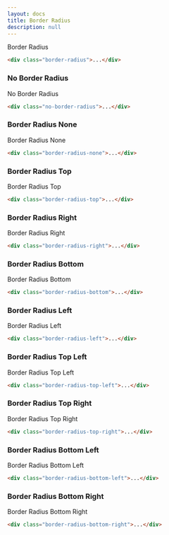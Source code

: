 ```yaml
---
layout: docs
title: Border Radius
description: null
---
```


<div class="padding-xs border border-radius">Border Radius</div>

```html
<div class="border-radius">...</div>
```

### No Border Radius

<div class="padding-xs border no-border-radius">No Border Radius</div>

```html
<div class="no-border-radius">...</div>
```

### Border Radius None

<div class="padding-xs border border-radius-none">Border Radius None</div>

```html
<div class="border-radius-none">...</div>
```

### Border Radius Top

<div class="padding-xs border border-radius-top">Border Radius Top</div>

```html
<div class="border-radius-top">...</div>
```

### Border Radius Right

<div class="padding-xs border border-radius-right">Border Radius Right</div>

```html
<div class="border-radius-right">...</div>
```

### Border Radius Bottom

<div class="padding-xs border border-radius-bottom">Border Radius Bottom</div>

```html
<div class="border-radius-bottom">...</div>
```

### Border Radius Left

<div class="padding-xs border border-radius-left">Border Radius Left</div>

```html
<div class="border-radius-left">...</div>
```

### Border Radius Top Left

<div class="padding-xs border border-radius-top-left">Border Radius Top Left</div>

```html
<div class="border-radius-top-left">...</div>
```

### Border Radius Top Right

<div class="padding-xs border border-radius-top-right">Border Radius Top Right</div>

```html
<div class="border-radius-top-right">...</div>
```

### Border Radius Bottom Left

<div class="padding-xs border border-radius-bottom-left">Border Radius Bottom Left</div>

```html
<div class="border-radius-bottom-left">...</div>
```

### Border Radius Bottom Right

<div class="padding-xs border border-radius-bottom-right">Border Radius Bottom Right</div>

```html
<div class="border-radius-bottom-right">...</div>
```
